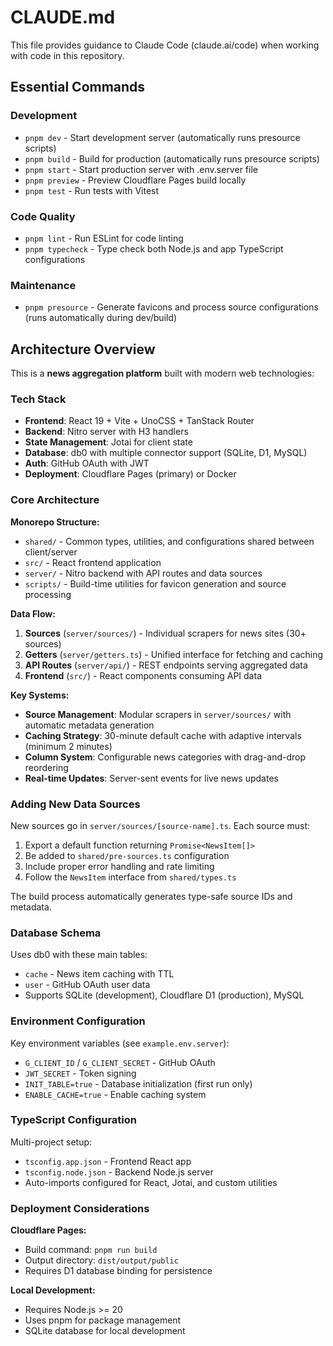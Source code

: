 # CLAUDE.md

This file provides guidance to Claude Code (claude.ai/code) when working with code in this repository.

## Essential Commands

### Development
- `pnpm dev` - Start development server (automatically runs presource scripts)
- `pnpm build` - Build for production (automatically runs presource scripts)
- `pnpm start` - Start production server with .env.server file
- `pnpm preview` - Preview Cloudflare Pages build locally
- `pnpm test` - Run tests with Vitest

### Code Quality
- `pnpm lint` - Run ESLint for code linting
- `pnpm typecheck` - Type check both Node.js and app TypeScript configurations

### Maintenance
- `pnpm presource` - Generate favicons and process source configurations (runs automatically during dev/build)

## Architecture Overview

This is a **news aggregation platform** built with modern web technologies:

### Tech Stack
- **Frontend**: React 19 + Vite + UnoCSS + TanStack Router
- **Backend**: Nitro server with H3 handlers
- **State Management**: Jotai for client state
- **Database**: db0 with multiple connector support (SQLite, D1, MySQL)
- **Auth**: GitHub OAuth with JWT
- **Deployment**: Cloudflare Pages (primary) or Docker

### Core Architecture

**Monorepo Structure:**
- `shared/` - Common types, utilities, and configurations shared between client/server
- `src/` - React frontend application
- `server/` - Nitro backend with API routes and data sources
- `scripts/` - Build-time utilities for favicon generation and source processing

**Data Flow:**
1. **Sources** (`server/sources/`) - Individual scrapers for news sites (30+ sources)
2. **Getters** (`server/getters.ts`) - Unified interface for fetching and caching
3. **API Routes** (`server/api/`) - REST endpoints serving aggregated data
4. **Frontend** (`src/`) - React components consuming API data

**Key Systems:**
- **Source Management**: Modular scrapers in `server/sources/` with automatic metadata generation
- **Caching Strategy**: 30-minute default cache with adaptive intervals (minimum 2 minutes)
- **Column System**: Configurable news categories with drag-and-drop reordering
- **Real-time Updates**: Server-sent events for live news updates

### Adding New Data Sources

New sources go in `server/sources/[source-name].ts`. Each source must:
1. Export a default function returning `Promise<NewsItem[]>`
2. Be added to `shared/pre-sources.ts` configuration
3. Include proper error handling and rate limiting
4. Follow the `NewsItem` interface from `shared/types.ts`

The build process automatically generates type-safe source IDs and metadata.

### Database Schema

Uses db0 with these main tables:
- `cache` - News item caching with TTL
- `user` - GitHub OAuth user data
- Supports SQLite (development), Cloudflare D1 (production), MySQL

### Environment Configuration

Key environment variables (see `example.env.server`):
- `G_CLIENT_ID` / `G_CLIENT_SECRET` - GitHub OAuth
- `JWT_SECRET` - Token signing
- `INIT_TABLE=true` - Database initialization (first run only)
- `ENABLE_CACHE=true` - Enable caching system

### TypeScript Configuration

Multi-project setup:
- `tsconfig.app.json` - Frontend React app
- `tsconfig.node.json` - Backend Node.js server
- Auto-imports configured for React, Jotai, and custom utilities

### Deployment Considerations

**Cloudflare Pages:**
- Build command: `pnpm run build`
- Output directory: `dist/output/public`
- Requires D1 database binding for persistence

**Local Development:**
- Requires Node.js >= 20
- Uses pnpm for package management
- SQLite database for local development